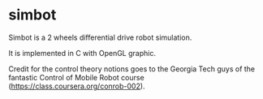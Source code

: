 simbot
======

Simbot is a 2 wheels differential drive robot simulation.

It is implemented in C with OpenGL graphic.

Credit for the control theory notions goes to the Georgia Tech guys of the
fantastic Control of Mobile Robot course (https://class.coursera.org/conrob-002).
